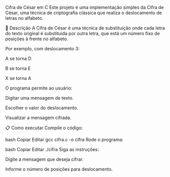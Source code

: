 Cifra de César em C
Este projeto é uma implementação simples da Cifra de César, uma técnica de criptografia clássica que realiza o deslocamento de letras no alfabeto.

📜 Descrição
A Cifra de César é uma técnica de substituição onde cada letra do texto original é substituída por outra letra, que está um número fixo de posições à frente no alfabeto.

Por exemplo, com deslocamento 3:

A se torna D

B se torna E

X se torna A

O programa permite ao usuário:

Digitar uma mensagem de texto.

Escolher o valor do deslocamento.

Visualizar a mensagem cifrada.

📋 Como executar
Compile o código:

bash
Copiar
Editar
gcc cifra.c -o cifra
Rode o programa:

bash
Copiar
Editar
./cifra
Siga as instruções:

Digite a mensagem que deseja cifrar.

Informe o número de posições para deslocamento.
